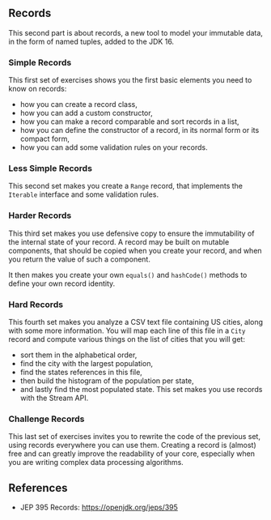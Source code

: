 ## Records

This second part is about records, a new tool to model your immutable data, in the form of named tuples, added to the JDK 16.

### Simple Records

This first set of exercises shows you the first basic elements you need to know on records:
- how you can create a record class,
- how you can add a custom constructor,
- how you can make a record comparable and sort records in a list,
- how you can define the constructor of a record, in its normal form or its compact form,
- how you can add some validation rules on your records.

### Less Simple Records

This second set makes you create a `Range` record, that implements the `Iterable` interface and some validation rules.

### Harder Records

This third set makes you use defensive copy to ensure the immutability of the internal state of your record. A record may be built on mutable components, that should be copied when you create your record, and when you return the value of such a component.

It then makes you create your own `equals()` and `hashCode()` methods to define your own record identity.

### Hard Records

This fourth set makes you analyze a CSV text file containing US cities, along with some more information. You will map each line of this file in a `City` record and compute various things on the list of cities that you will get:
- sort them in the alphabetical order,
- find the city with the largest population,
- find the states references in this file,
- then build the histogram of the population per state,
- and lastly find the most populated state.
  This set makes you use records with the Stream API.

### Challenge Records

This last set of exercises invites you to rewrite the code of the previous set, using records everywhere you can use them. Creating a record is (almost) free and can greatly improve the readability of your core, especially when you are writing complex data processing algorithms. 

## References

- JEP 395 Records: https://openjdk.org/jeps/395
